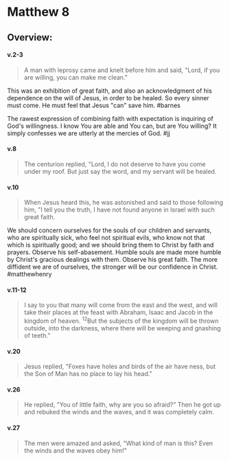 # Matthew 8

## Overview:


#### v.2-3
>A man with leprosy came and knelt before him and said, "Lord, if you are willing, you can make me clean."

This was an exhibition of great faith, and also an acknowledgment of his dependence on the will of Jesus, in order to be healed. So every sinner must come. He must feel that Jesus "can" save him.
#barnes 

The rawest expression of combining faith with expectation is inquiring of God's willingness. I know You are able and You can, but are You willing? It simply confesses we are utterly at the mercies of God. 
#jj 

#### v.8
>The centurion replied, "Lord, I do not deserve to have you come under my roof. But just say the word, and my servant will be healed.

#### v.10
>When Jesus heard this, he was astonished and said to those following him, "I tell you the truth, I have not found anyone in Israel with such great faith.

We should concern ourselves for the souls of our children and servants, who are spiritually sick, who feel not spiritual evils, who know not that which is spiritually good; and we should bring them to Christ by faith and prayers. Observe his self-abasement. Humble souls are made more humble by Christ's gracious dealings with them. Observe his great faith. The more diffident we are of ourselves, the stronger will be our confidence in Christ.
#matthewhenry 

#### v.11-12
>I say to you that many will come from the east and the west, and will take their places at the feast with Abraham, Isaac and Jacob in the kingdom of heaven. <sup>12</sup>But the subjects of the kingdom will be thrown outside, into the darkness, where there will be weeping and gnashing of teeth.”

#### v.20
>Jesus replied, "Foxes have holes and birds of the air have ness, but the Son of Man has no place to lay his head."

#### v.26
>He replied, "You of little faith, why are you so afraid?" Then he got up and rebuked the winds and the waves, and it was completely calm.

#### v.27
>The men were amazed and asked, "What kind of man is this? Even the winds and the waves obey him!"

